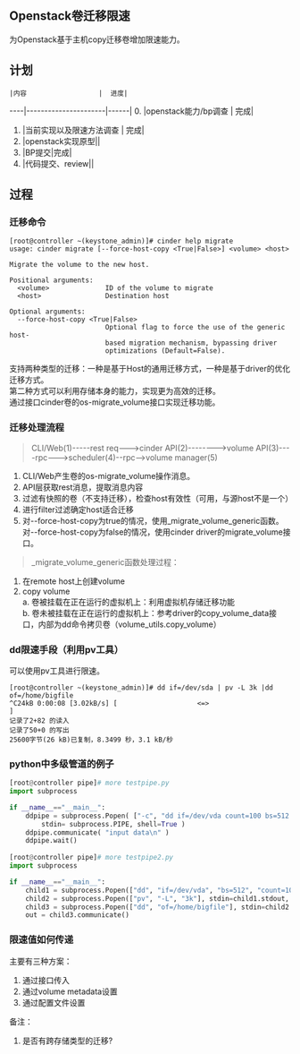 Openstack卷迁移限速
-----
为Openstack基于主机copy迁移卷增加限速能力。

计划
------
    |内容                  |  进度|
----|----------------------|------|
0.  |openstack能力/bp调查  |  完成|
1.  |当前实现以及限速方法调查      |  完成|
2.  |openstack实现原型||
3.  |BP提交|完成|
4.  |代码提交、review||

过程
------
### 迁移命令  
```shell
[root@controller ~(keystone_admin)]# cinder help migrate
usage: cinder migrate [--force-host-copy <True|False>] <volume> <host>

Migrate the volume to the new host.

Positional arguments:
  <volume>              ID of the volume to migrate
  <host>                Destination host

Optional arguments:
  --force-host-copy <True|False>
                        Optional flag to force the use of the generic host-
                        based migration mechanism, bypassing driver
                        optimizations (Default=False).
```
支持两种类型的迁移：一种是基于Host的通用迁移方式，一种是基于driver的优化迁移方式。  
第二种方式可以利用存储本身的能力，实现更为高效的迁移。  
通过接口cinder卷的os-migrate_volume接口实现迁移功能。  

### 迁移处理流程  

> CLI/Web(1)-----rest req--->cinder API(2)-------->volume API(3)----rpc--->scheduler(4)--rpc-->volume manager(5)

1. CLI/Web产生卷的os-migrate_volume操作消息。
2. API层获取rest消息，提取消息内容
3. 过滤有快照的卷（不支持迁移），检查host有效性（可用，与源host不是一个）
4. 进行filter过滤确定host适合迁移
5. 对--force-host-copy为true的情况，使用_migrate_volume_generic函数。  
    对--force-host-copy为false的情况，使用cinder driver的migrate_volume接口。  

>_migrate_volume_generic函数处理过程：  

1. 在remote host上创建volume
2. copy volume  
    a. 卷被挂载在正在运行的虚拟机上：利用虚拟机存储迁移功能  
    b. 卷未被挂载在正在运行的虚拟机上：参考driver的copy_volume_data接口，内部为dd命令拷贝卷（volume_utils.copy_volume）  

### dd限速手段（利用pv工具）
可以使用pv工具进行限速。
```shell
[root@controller ~(keystone_admin)]# dd if=/dev/sda | pv -L 3k |dd of=/home/bigfile
^C24kB 0:00:08 [3.02kB/s] [                    <=>                                                                                                         ]
记录了2+82 的读入
记录了50+0 的写出
25600字节(26 kB)已复制，8.3499 秒，3.1 kB/秒
```

### python中多级管道的例子  
```python
[root@controller pipe]# more testpipe.py
import subprocess

if __name__=="__main__":
    ddpipe = subprocess.Popen( ["-c", "dd if=/dev/vda count=100 bs=512 | pv -L 3k | dd of=/home/bigfile" ],
        stdin= subprocess.PIPE, shell=True )
    ddpipe.communicate( "input data\n" )
    ddpipe.wait()
    
[root@controller pipe]# more testpipe2.py
import subprocess

if __name__=="__main__":
    child1 = subprocess.Popen(["dd", "if=/dev/vda", "bs=512", "count=100"], stdout=subprocess.PIPE)
    child2 = subprocess.Popen(["pv", "-L", "3k"], stdin=child1.stdout, stdout=subprocess.PIPE)
    child3 = subprocess.Popen(["dd", "of=/home/bigfile"], stdin=child2.stdout)
    out = child3.communicate()

```

### 限速值如何传递  
主要有三种方案：  
1. 通过接口传入  
2. 通过volume metadata设置  
3. 通过配置文件设置  

备注：
1. 是否有跨存储类型的迁移?

